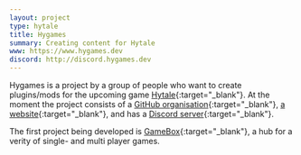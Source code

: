 ```yaml
---
layout: project
type: hytale
title: Hygames
summary: Creating content for Hytale
www: https://www.hygames.dev
discord: http://discord.hygames.dev
---
```

Hygames is a project by a group of people who want to create plugins/mods for the upcoming game [Hytale](https://hytale.com/){:target="_blank"}. At the moment the project consists of a [GitHub organisation](https://github.com/hygames){:target="_blank"}, [a website](https://www.hygames.dev){:target="_blank"}, and has a [Discord server](http://discord.hygames.dev){:target="_blank"}.

The first project being developed is [GameBox](https://www.hygames.dev/gamebox){:target="_blank"}, a hub for a verity of single- and multi player games.
